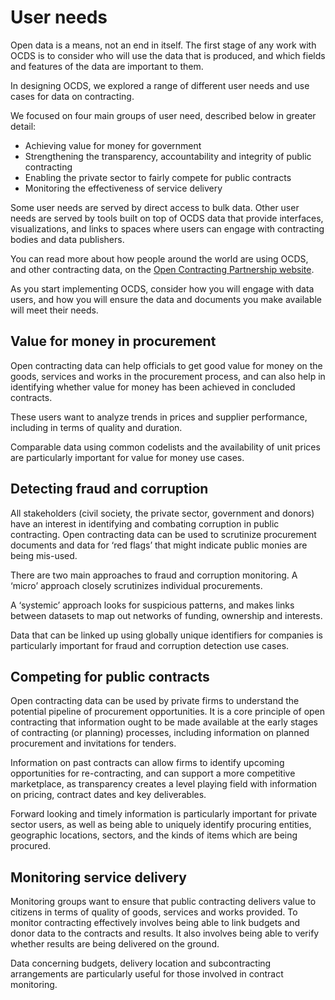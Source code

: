 # User needs

Open data is a means, not an end in itself. The first stage of any work with OCDS is to consider who will use the data that is produced, and which fields and features of the data are important to them.

In designing OCDS, we explored a range of different user needs and use cases for data on contracting. 

We focused on four main groups of user need, described below in greater detail:

* Achieving value for money for government
* Strengthening the transparency, accountability and integrity of public contracting
* Enabling the private sector to fairly compete for public contracts
* Monitoring the effectiveness of service delivery

Some user needs are served by direct access to bulk data. Other user needs are served by tools built on top of OCDS data that provide interfaces, visualizations, and links to spaces where users can engage with contracting bodies and data publishers. 

You can read more about how people around the world are using OCDS, and other contracting data, on the [Open Contracting Partnership website](https://www.open-contracting.org).

As you start implementing OCDS, consider how you will engage with data users, and how you will ensure the data and documents you make available will meet their needs. 

## Value for money in procurement

Open contracting data can help officials to get good value for money on the goods, services and works in the procurement process, and can also help in identifying whether value for money has been achieved in concluded contracts.

These users want to analyze trends in prices and supplier performance, including in terms of quality and duration.

Comparable data using common codelists and the availability of unit prices are particularly important for value for money use cases.

## Detecting fraud and corruption

All stakeholders (civil society, the private sector, government and donors) have an interest in identifying and combating corruption in public contracting. Open contracting data can be used to scrutinize procurement documents and data for ‘red flags’ that might indicate public monies are being mis-used.

There are two main approaches to fraud and corruption monitoring. A ‘micro’ approach closely scrutinizes individual procurements.

A ‘systemic’ approach looks for suspicious patterns, and makes links between datasets to map out networks of funding, ownership and interests. 

Data that can be linked up using globally unique identifiers for companies is particularly important for fraud and corruption detection use cases.

## Competing for public contracts

Open contracting data can be used by private firms to understand the potential pipeline of procurement opportunities. It is a core principle of open contracting that information ought to be made available at the early stages of contracting (or planning) processes, including information on planned procurement and invitations for tenders.

Information on past contracts can allow firms to identify upcoming opportunities for re-contracting, and can support a more competitive marketplace, as transparency creates a level playing field with information on pricing, contract dates and key deliverables. 

Forward looking and timely information is particularly important for private sector users, as well as being able to uniquely identify procuring entities, geographic locations, sectors, and the kinds of items which are being procured. 

## Monitoring service delivery
 
Monitoring groups want to ensure that public contracting delivers value to citizens in terms of quality of goods, services and works provided. To monitor contracting effectively involves being able to link budgets and donor data to the contracts and results. It also involves being able to verify whether results are being delivered on the ground.

Data concerning budgets, delivery location and subcontracting arrangements are particularly useful for those involved in contract monitoring. 
